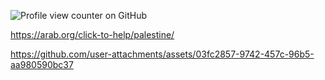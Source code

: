 ![Profile view counter on GitHub](https://komarev.com/ghpvc/?username=yaoicannibal&label=cool+ppl&base=99000)

https://arab.org/click-to-help/palestine/ 


https://github.com/user-attachments/assets/03fc2857-9742-457c-96b5-aa980590bc37

